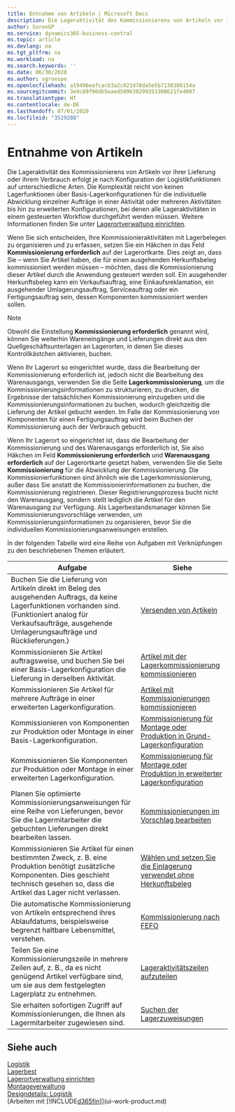```yaml
---
title: Entnahme von Artikeln | Microsoft Docs
description: Die Lageraktivität des Kommissionierens von Artikeln vor ihrer Lieferung oder ihrem Verbrauch erfolgt je nach Konfiguration der Logistikfunktionen auf unterschiedliche Arten. Die Komplexität der Einrichtung reicht von keinen Lagerfunktionen über grundlegende Lagerfunktionen für die individuelle Abwicklung einzelner Aufträge in einer Aktivität oder mehreren Aktivitäten bis hin zu erweiterten Konfigurationen, bei denen alle Lageraktivitäten in einem gesteuerten Workflow durchgeführt werden müssen.
author: SorenGP
ms.service: dynamics365-business-central
ms.topic: article
ms.devlang: na
ms.tgt_pltfrm: na
ms.workload: na
ms.search.keywords: ''
ms.date: 06/30/2020
ms.author: sgroespe
ms.openlocfilehash: a19496eafcacb3a2c021d78da5e5b7130300154a
ms.sourcegitcommit: 3e9c89f90db5eaed599630299353300621fe4007
ms.translationtype: HT
ms.contentlocale: de-DE
ms.lasthandoff: 07/01/2020
ms.locfileid: "3529288"
---
```

# <a name="pick-items"></a>Entnahme von Artikeln

Die Lageraktivität des Kommissionierens von Artikeln vor ihrer Lieferung oder ihrem Verbrauch erfolgt je nach Konfiguration der Logistikfunktionen auf unterschiedliche Arten. Die Komplexität reicht von keinen Lagerfunktionen über Basis-Lagerkonfigurationen für die individuelle Abwicklung einzelner Aufträge in einer Aktivität oder mehreren Aktivitäten bis hin zu erweiterten Konfigurationen, bei denen alle Lageraktivitäten in einem gesteuerten Workflow durchgeführt werden müssen. Weitere Informationen finden Sie unter [Lagerortverwaltung einrichten](warehouse-setup-warehouse.md).

Wenn Sie sich entscheiden, Ihre Kommissionieraktivitäten mit Lagerbelegen zu organisieren und zu erfassen, setzen Sie ein Häkchen in das Feld **Kommissionierung erforderlich** auf der Lagerortkarte. Dies zeigt an, dass Sie – wenn Sie Artikel haben, die für einen ausgehenden Herkunftsbeleg kommissioniert werden müssen – möchten, dass die Kommissionierung dieser Artikel durch die Anwendung gesteuert werden soll. Ein ausgehender Herkunftsbeleg kann ein Verkaufsauftrag, eine Einkaufsreklamation, ein ausgehender Umlagerungsauftrag, Serviceauftrag oder ein Fertigungsauftrag sein, dessen Komponenten kommissioniert werden sollen.

> [!NOTE]
> Obwohl die Einstellung **Kommissionierung erforderlich** genannt wird, können Sie weiterhin Wareneingänge und Lieferungen direkt aus den Quellgeschäftsunterlagen an Lagerorten, in denen Sie dieses Kontrollkästchen aktivieren, buchen.

Wenn Ihr Lagerort so eingerichtet wurde, dass die Bearbeitung der Kommissionierung erforderlich ist, jedoch nicht die Bearbeitung des Warenausgangs, verwenden Sie die Seite **Lagerkommissionierung**, um die Kommissionierungsinformationen zu strukturieren, zu drucken, die Ergebnisse der tatsächlichen Kommissionierung einzugeben und die Kommissionierungsinformationen zu buchen, wodurch gleichzeitig die Lieferung der Artikel gebucht werden. Im Falle der Kommissionierung von Komponenten für einen Fertigungsauftrag wird beim Buchen der Kommissionierung auch der Verbrauch gebucht.

Wenn Ihr Lagerort so eingerichtet ist, dass die Bearbeitung der Kommissionierung und des Warenausgangs erforderlich ist, Sie also Häkchen im Feld **Kommissionierung erforderlich** und **Warenausgang erforderlich** auf der Lagerortkarte gesetzt haben, verwenden Sie die Seite **Kommissionierung** für die Abwicklung der Kommissionierung. Die Kommissionierfunktionen sind ähnlich wie die Lagerkommissionierung, außer dass Sie anstatt die Kommissionierinformationen zu buchen, die Kommissionierung registrieren. Dieser Registrierungsprozess bucht nicht den Warenausgang, sondern stellt lediglich die Artikel für den Warenausgang zur Verfügung. Als Lagerbestandsmanager können Sie Kommissionierungsvorschläge verwenden, um Kommissionierungsinformationen zu organisieren, bevor Sie die individuellen Kommissionierungsanweisungen erstellen.

In der folgenden Tabelle wird eine Reihe von Aufgaben mit Verknüpfungen zu den beschriebenen Themen erläutert.   

|**Aufgabe**|**Siehe**|
|------------|-------------|  
|Buchen Sie die Lieferung von Artikeln direkt im Beleg des ausgehenden Auftrags, da keine Lagerfunktionen vorhanden sind. (Funktioniert analog für Verkaufsaufträge, ausgehende Umlagerungsaufträge und Rücklieferungen.)|[Versenden von Artikeln](warehouse-how-ship-items.md)|  
|Kommissionieren Sie Artikel auftragsweise, und buchen Sie bei einer Basis-Lagerkonfiguration die Lieferung in derselben Aktivität.|[Artikel mit der Lagerkommissionierung kommissionieren](warehouse-how-to-pick-items-with-inventory-picks.md)|
|Kommissionieren Sie Artikel für mehrere Aufträge in einer erweiterten Lagerkonfiguration.|[Artikel mit Kommissionierungen kommissionieren](warehouse-how-to-pick-items-for-warehouse-shipment.md)|  
|Kommissionieren von Komponenten zur Produktion oder Montage in einer Basis-Lagerkonfiguration.|[Kommissionierung für Montage oder Produktion in Grund-Lagerkonfiguration](warehouse-how-to-pick-for-production.md)|
|Kommissionieren Sie Komponenten zur Produktion oder Montage in einer erweiterten Lagerkonfiguration.|[Kommissionierung für Montage oder Produktion in erweiterter Lagerkonfiguration](warehouse-how-to-pick-for-internal-operations-in-advanced-warehousing.md)|  
|Planen Sie optimierte Kommissionierungsanweisungen für eine Reihe von Lieferungen, bevor Sie die Lagermitarbeiter die gebuchten Lieferungen direkt bearbeiten lassen.|[Kommissionierungen im Vorschlag bearbeiten](warehouse-how-to-plan-picks-in-worksheets.md)|  
|Kommissionieren Sie Artikel für einen bestimmten Zweck, z. B. eine Produktion benötigt zusätzliche Komponenten. Dies geschieht technisch gesehen so, dass die Artikel das Lager nicht verlassen.|[Wählen und setzen Sie die Einlagerung verwendet ohne Herkunftsbeleg](warehouse-how-to-create-put-aways-from-internal-put-aways.md)|
|Die automatische Kommissionierung von Artikeln entsprechend ihres Ablaufdatums, beispielsweise begrenzt haltbare Lebensmittel, verstehen.|[Kommissionierung nach FEFO](warehouse-picking-by-fefo.md)|
|Teilen Sie eine Kommissionierungszeile in mehrere Zeilen auf, z. B., da es nicht genügend Artikel verfügbare sind, um sie aus dem festgelegten Lagerplatz zu entnehmen.|[Lageraktivitätszeilen aufzuteilen](warehouse-how-to-split-warehouse-activity-lines.md)|
|Sie erhalten sofortigen Zugriff auf Kommissionierungen, die Ihnen als Lagermitarbeiter zugewiesen sind.|[Suchen der Lagerzuweisungen](warehouse-how-to-find-your-warehouse-assignments.md)|  

## <a name="see-also"></a>Siehe auch  
[Logistik](warehouse-manage-warehouse.md)  
[Lagerbest](inventory-manage-inventory.md)  
[Lagerortverwaltung einrichten](warehouse-setup-warehouse.md)     
[Montageverwaltung](assembly-assemble-items.md)    
[Designdetails: Logistik](design-details-warehouse-management.md)  
[Arbeiten mit [!INCLUDE[d365fin](includes/d365fin_md.md)]](ui-work-product.md)

